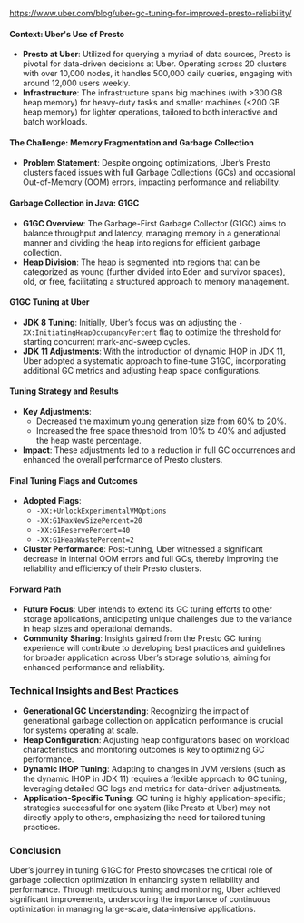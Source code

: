 https://www.uber.com/blog/uber-gc-tuning-for-improved-presto-reliability/
#### Context: Uber's Use of Presto
- **Presto at Uber**: Utilized for querying a myriad of data sources, Presto is pivotal for data-driven decisions at Uber. Operating across 20 clusters with over 10,000 nodes, it handles 500,000 daily queries, engaging with around 12,000 users weekly.
- **Infrastructure**: The infrastructure spans big machines (with >300 GB heap memory) for heavy-duty tasks and smaller machines (<200 GB heap memory) for lighter operations, tailored to both interactive and batch workloads.
#### The Challenge: Memory Fragmentation and Garbage Collection

- **Problem Statement**: Despite ongoing optimizations, Uber’s Presto clusters faced issues with full Garbage Collections (GCs) and occasional Out-of-Memory (OOM) errors, impacting performance and reliability.

#### Garbage Collection in Java: G1GC
- **G1GC Overview**: The Garbage-First Garbage Collector (G1GC) aims to balance throughput and latency, managing memory in a generational manner and dividing the heap into regions for efficient garbage collection.
- **Heap Division**: The heap is segmented into regions that can be categorized as young (further divided into Eden and survivor spaces), old, or free, facilitating a structured approach to memory management.
#### G1GC Tuning at Uber
- **JDK 8 Tuning**: Initially, Uber’s focus was on adjusting the `-XX:InitiatingHeapOccupancyPercent` flag to optimize the threshold for starting concurrent mark-and-sweep cycles.
- **JDK 11 Adjustments**: With the introduction of dynamic IHOP in JDK 11, Uber adopted a systematic approach to fine-tune G1GC, incorporating additional GC metrics and adjusting heap space configurations.
#### Tuning Strategy and Results
- **Key Adjustments**: 
  - Decreased the maximum young generation size from 60% to 20%.
  - Increased the free space threshold from 10% to 40% and adjusted the heap waste percentage.
- **Impact**: These adjustments led to a reduction in full GC occurrences and enhanced the overall performance of Presto clusters.
#### Final Tuning Flags and Outcomes
- **Adopted Flags**: 
  - `-XX:+UnlockExperimentalVMOptions`
  - `-XX:G1MaxNewSizePercent=20`
  - `-XX:G1ReservePercent=40`
  - `-XX:G1HeapWastePercent=2`
- **Cluster Performance**: Post-tuning, Uber witnessed a significant decrease in internal OOM errors and full GCs, thereby improving the reliability and efficiency of their Presto clusters.
#### Forward Path
- **Future Focus**: Uber intends to extend its GC tuning efforts to other storage applications, anticipating unique challenges due to the variance in heap sizes and operational demands.
- **Community Sharing**: Insights gained from the Presto GC tuning experience will contribute to developing best practices and guidelines for broader application across Uber’s storage solutions, aiming for enhanced performance and reliability.

### Technical Insights and Best Practices

- **Generational GC Understanding**: Recognizing the impact of generational garbage collection on application performance is crucial for systems operating at scale.
- **Heap Configuration**: Adjusting heap configurations based on workload characteristics and monitoring outcomes is key to optimizing GC performance.
- **Dynamic IHOP Tuning**: Adapting to changes in JVM versions (such as the dynamic IHOP in JDK 11) requires a flexible approach to GC tuning, leveraging detailed GC logs and metrics for data-driven adjustments.
- **Application-Specific Tuning**: GC tuning is highly application-specific; strategies successful for one system (like Presto at Uber) may not directly apply to others, emphasizing the need for tailored tuning practices.

### Conclusion

Uber’s journey in tuning G1GC for Presto showcases the critical role of garbage collection optimization in enhancing system reliability and performance. Through meticulous tuning and monitoring, Uber achieved significant improvements, underscoring the importance of continuous optimization in managing large-scale, data-intensive applications.